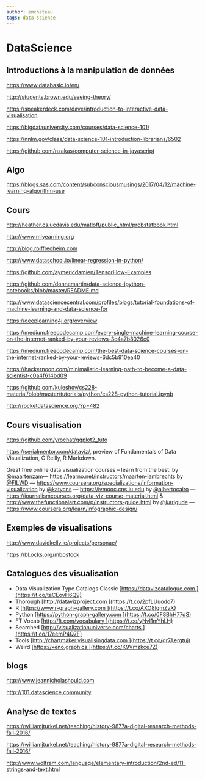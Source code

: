 ```yaml
---
author: emchateau
tags: data science
---
```


# DataScience

## Introductions à la manipulation de données

https://www.databasic.io/en/

http://students.brown.edu/seeing-theory/

https://speakerdeck.com/dave/introduction-to-interactive-data-visualisation

https://bigdatauniversity.com/courses/data-science-101/

https://nnlm.gov/class/data-science-101-introduction-librarians/6502

https://github.com/nzakas/computer-science-in-javascript

## Algo

https://blogs.sas.com/content/subconsciousmusings/2017/04/12/machine-learning-algorithm-use

## Cours

http://heather.cs.ucdavis.edu/matloff/public_html/probstatbook.html

http://www.mlyearning.org

http://blog.rolffredheim.com

http://www.dataschool.io/linear-regression-in-python/

https://github.com/aymericdamien/TensorFlow-Examples

https://github.com/donnemartin/data-science-ipython-notebooks/blob/master/README.md

http://www.datasciencecentral.com/profiles/blogs/tutorial-foundations-of-machine-learning-and-data-science-for

https://deeplearning4j.org/overview

https://medium.freecodecamp.com/every-single-machine-learning-course-on-the-internet-ranked-by-your-reviews-3c4a7b8026c0

https://medium.freecodecamp.com/the-best-data-science-courses-on-the-internet-ranked-by-your-reviews-6dc5b910ea40

https://hackernoon.com/minimalistic-learning-path-to-become-a-data-scientist-c0a4f614bd09

https://github.com/kuleshov/cs228-material/blob/master/tutorials/python/cs228-python-tutorial.ipynb

http://rocketdatascience.org/?p=482

## Cours visualisation

<https://github.com/yrochat/ggplot2_tuto>

https://serialmentor.com/dataviz/, preview of Fundamentals of Data Visualization, O’Reilly, R Markdown.

Great free online data visualization courses – learn from the best:
by [@maartenzam](https://twitter.com/maartenzam)— <https://learno.net/instructors/maarten-lambrechts>
by [@FILWD](https://twitter.com/FILWD) — <https://www.coursera.org/specializations/information-visualization>
by [@katycns](https://twitter.com/katycns) — <https://ivmooc.cns.iu.edu>
by [@albertocairo](https://twitter.com/albertocairo) — <https://journalismcourses.org/data-viz-course-material.html> & <http://www.thefunctionalart.com/p/instructors-guide.html>
by [@karlgude](https://twitter.com/karlgude) — <https://www.coursera.org/learn/infographic-design/>

## Exemples de visualisations

http://www.davidkelly.ie/projects/personae/

https://bl.ocks.org/mbostock

## Catalogues des visualisation

- Data Visualization Type Catalogs Classic [https://datavizcatalogue.com ](https://t.co/taCEovH6Q9) 
- Thorough [http://datavizproject.com ](https://t.co/2pfLUuodo7) 
- R [https://www.r-graph-gallery.com ](https://t.co/AXO8lqmZvX) 
- Python [https://python-graph-gallery.com ](https://t.co/0F8BhH77dS) 
- FT Vocab [http://ft.com/vocabulary ](https://t.co/yNvl1mYhLH) 
- Searched [http://visualizationuniverse.com/charts ](https://t.co/17eemP4Q7F) 
- Tools [http://chartmaker.visualisingdata.com ](https://t.co/qr7Aergtuj) 
- Weird [https://xeno.graphics ](https://t.co/K9Vmzkce7Z)

## blogs

http://www.jeannicholashould.com

http://101.datascience.community

## Analyse de textes

https://williamjturkel.net/teaching/history-9877a-digital-research-methods-fall-2016/

https://williamjturkel.net/teaching/history-9877a-digital-research-methods-fall-2016/

http://www.wolfram.com/language/elementary-introduction/2nd-ed/11-strings-and-text.html